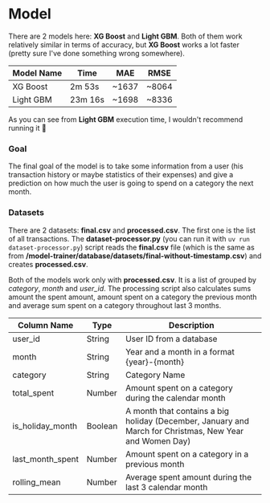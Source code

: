 # Model

There are 2 models here: **XG Boost** and **Light GBM**. Both of them work relatively similar in terms of accuracy, but **XG Boost** works a lot faster (pretty sure I've done something wrong somewhere).

| Model Name | Time    | MAE   | RMSE  |
| ---------- | ------- | ----- | ----- |
| XG Boost   | 2m 53s  | ~1637 | ~8064 |
| Light GBM  | 23m 16s | ~1698 | ~8336 |

As you can see from **Light GBM** execution time, I wouldn't recommend running it 🥲

### Goal

The final goal of the model is to take some information from a user (his transaction history or maybe statistics of their expenses) and give a prediction on how much the user is going to spend on a category the next month.

### Datasets

There are 2 datasets: **final.csv** and **processed.csv**. The first one is the list of all transactions. The **dataset-processor.py** (you can run it with `uv run dataset-processor.py`) script reads the **final.csv** file (which is the same as from **/model-trainer/database/datasets/final-without-timestamp.csv**) and creates **processed.csv**.

Both of the models work only with **processed.csv**. It is a list of grouped by _category_, _month_ and _user_id_. The processing script also calculates sums amount the spent amount, amount spent on a category the previous month and average sum spent on a category throughout last 3 months.

| Column Name      | Type    | Description                                                                                             |
| ---------------- | ------- | ------------------------------------------------------------------------------------------------------- |
| user_id          | String  | User ID from a database                                                                                 |
| month            | String  | Year and a month in a format {year}-{month}                                                             |
| category         | String  | Category Name                                                                                           |
| total_spent      | Number  | Amount spent on a category during the calendar month                                                    |
| is_holiday_month | Boolean | A month that contains a big holiday (December, January and March for Christmas, New Year and Women Day) |
| last_month_spent | Number  | Amount spent on a category in a previous month                                                          |
| rolling_mean     | Number  | Average spent amount during the last 3 calendar month                                                   |
